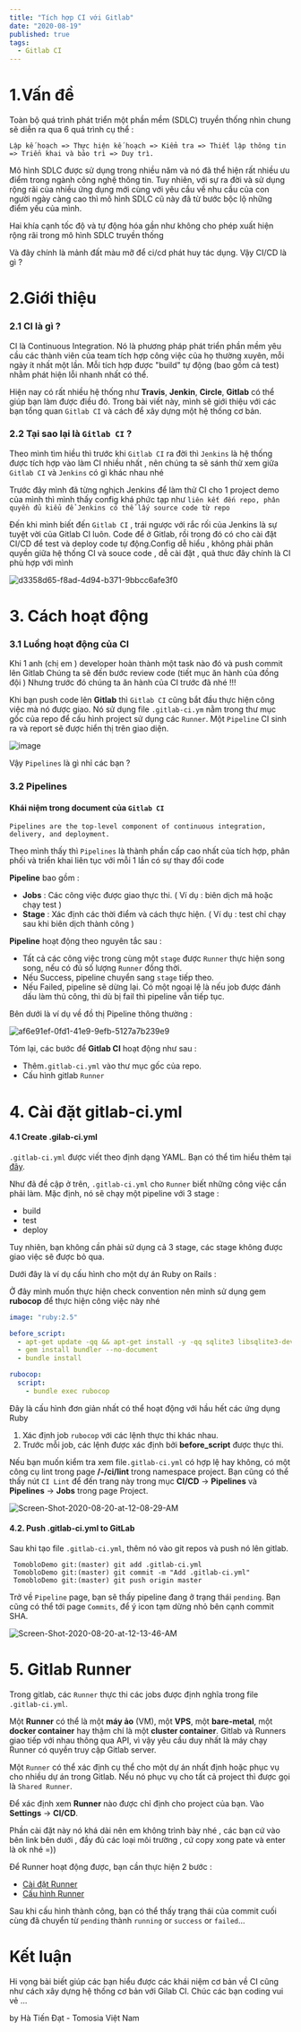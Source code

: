 ```yaml
---
title: "Tích hợp CI với Gitlab"
date: "2020-08-19"
published: true
tags:
  - Gitlab CI
---
```


# 1.Vấn đề
Toàn bộ quá trình phát triển một phần mềm (SDLC) truyền thống nhìn chung sẽ diễn ra qua 6 quá trình cụ thể :
```
Lập kế hoạch => Thực hiện kế hoạch => Kiểm tra => Thiết lập thông tin => Triển khai và bảo trì => Duy trì. 
```
Mô hình SDLC được sử dụng trong nhiều năm và nó đã thể hiện rất nhiều ưu điểm trong ngành công nghệ thông tin. Tuy nhiên, với sự ra đời và sử dụng rộng rãi của nhiều ứng dụng mới cùng với yêu cầu về nhu cầu của con người ngày càng cao thì mô hình SDLC cũ này đã từ bước bộc lộ những điểm yếu của mình.

Hai khía cạnh tốc độ và tự động hóa gần như không cho phép xuất hiện rộng rãi trong mô hình SDLC truyền thống

Và đây chính là mảnh đất màu mỡ để ci/cd phát huy tác dụng. Vậy CI/CD là gì ?

# 2.Giới thiệu
### 2.1 CI là gì ?
CI là Continuous Integration. Nó là phương pháp phát triển phần mềm yêu cầu các thành viên của team tích hợp công việc của họ thường xuyên, mỗi ngày ít nhất một lần. Mỗi tích hợp được "build" tự động (bao gồm cả test) nhằm phát hiện lỗi nhanh nhất có thể.

Hiện nay có rất nhiều hệ thống như  **Travis**,  **Jenkin**,  **Circle**,  **Gitlab**  có thể giúp bạn làm được điều đó. Trong bài viết này, mình sẽ giới thiệu với các bạn tổng quan  `Gitlab CI`  và cách để xây dựng một hệ thống cơ bản.

### 2.2 Tại sao lại là `Gitlab CI` ?

Theo mình tìm hiều thì trước khi `Gitlab CI` ra đời thì `Jenkins`  là hệ thống được tích hợp vào làm CI nhiều nhất , nên chúng ta sẽ sánh thử xem giữa `Gitlab CI` và `Jenkins`  có gì khác nhau nhé

Trước đây mình đã từng nghịch Jenkins để làm thử CI cho 1 project demo của mình thì mình thấy config khá phức tạp như `liên kết đến repo, phân quyền đủ kiểu để Jenkins có thể lấy source code từ repo` 

Đến khi mình biết đến `Gitlab CI` , trái ngược với rắc rối của Jenkins là sự tuyệt vời của Gitlab CI luôn. Code để ở Gitlab, rồi trong đó có cho cài đặt CI/CD để test và deploy code tự động.Config dễ hiểu , không phải phân quyền giữa hệ thống CI và souce code , dễ cài đặt , quả thưc đây chính là CI phù hợp với mình

![d3358d65-f8ad-4d94-b371-9bbcc6afe3f0](https://i.ibb.co/bKzg2gf/d3358d65-f8ad-4d94-b371-9bbcc6afe3f0.png)


# 3.	Cách hoạt động

### 3.1 Luồng hoạt động của CI
Khi 1 anh (chị em ) developer hoàn thành một task nào đó và push commit lên Gitlab 
Chúng ta sẽ đến bước review code (tiết mục ăn hành của đồng đội )
Nhưng trước đó chúng ta ăn hành của CI trước đã nhé !!!

Khi bạn push code lên  **Gitlab** thì `Gitlab CI`  cũng bắt đầu thực hiện công việc mà nó được giao. Nó sử dụng file  `.gitlab-ci.ym`  nằm trong thư mục gốc của repo để cấu hình project sử dụng các  `Runner`. Một  `Pipeline`  CI sinh ra và report sẽ được hiển thị trên giao diện.

![image](https://i.ibb.co/zX5cPtH/image.png)

Vậy `Pipelines` là gì nhỉ các bạn ?
###  3.2  Pipelines
#### Khái niệm trong document của `Gitlab CI`
```none
Pipelines are the top-level component of continuous integration, delivery, and deployment.
```
Theo mình thấy thì `Pipelines` là thành phần cấp cao nhất của tích hợp, phân phối và triển khai liên tục với mỗi 1 lần có sự thay đổi code

**Pipeline**  bao gồm :

-   **Jobs**  : Các công việc được giao thực thi. ( Ví dụ : biên dịch mã hoặc chạy test )
-   **Stage**  : Xác định các thời điểm và cách thực hiện. ( Ví dụ : test chỉ chạy sau khi biên dịch thành công )

**Pipeline**  hoạt động theo nguyên tắc sau :

-   Tất cả các công việc trong cùng một  `stage`  được  `Runner`  thực hiện song song, nếu có đủ số lượng  `Runner`  đồng thời.
-   Nếu Success, pipeline chuyển sang  `stage`  tiếp theo.
-   Nếu Failed, pipeline sẽ dừng lại. Có một ngoại lệ là nếu job được đánh dấu làm thủ công, thì dù bị fail thì pipeline vẫn tiếp tục.

Bên dưới là ví dụ về đồ thị Pipeline thông thường :

![af6e91ef-0fd1-41e9-9efb-5127a7b239e9](https://i.ibb.co/pb91rdh/af6e91ef-0fd1-41e9-9efb-5127a7b239e9.png)

Tóm lại, các bước để  **Gitlab CI**  hoạt động như sau :

-   Thêm`.gitlab-ci.yml`  vào thư mục gốc của repo.
-   Cấu hình gitlab  `Runner`
# 4. Cài đặt gitlab-ci.yml

#### 4.1 Create .gilab-ci.yml

`.gitlab-ci.yml`  được viết theo định dạng YAML. Bạn có thể tìm hiểu thêm tại  [đây](https://yaml.org/).

Như đã đề cập ở trên,  `.gitlab-ci.yml`  cho  `Runner`  biết những công việc cần phải làm. Mặc định, nó sẽ chạy một pipeline với 3 stage :

-   build
-   test
-   deploy

Tuy nhiên, bạn không cần phải sử dụng cả 3 stage, các stage không được giao việc sẽ được bỏ qua.

Dưới đây là ví dụ cấu hình cho một dự án Ruby on Rails :

Ở đây mình muốn thực hiện check convention nên mình sử dụng gem **rubocop** để thực hiện công việc này nhé
```yaml
image: "ruby:2.5"

before_script:
  - apt-get update -qq && apt-get install -y -qq sqlite3 libsqlite3-dev nodejs
  - gem install bundler --no-document
  - bundle install

rubocop:
  script:
    - bundle exec rubocop
```
Đây là cấu hình đơn giản nhất có thể hoạt động với hầu hết các ứng dụng Ruby

1.  Xác định  job  `rubocop`  với các lệnh thực thi khác nhau.
2.  Trước mỗi job, các lệnh được xác định bởi  **before_script**  được thực thi.

Nếu bạn muốn kiểm tra xem file`.gitlab-ci.yml`  có hợp lệ hay không, có một công cụ lint trong page  **/-/ci/lint**  trong namespace project. Bạn cũng có thể thấy nút  `CI Lint`  để đến trang này trong mục  **CI/CD**  ->  **Pipelines**  và  **Pipelines**  ->  **Jobs**  trong page Project.

![Screen-Shot-2020-08-20-at-12-08-29-AM](https://i.ibb.co/1KNrCDd/Screen-Shot-2020-08-20-at-12-08-29-AM.png)
#### 4.2. Push .gitlab-ci.yml to GitLab

Sau khi tạo file  `.gitlab-ci.yml`, thêm nó vào git repos và push nó lên gitlab.

```none
 TomobloDemo git:(master) git add .gitlab-ci.yml
 TomobloDemo git:(master) git commit -m "Add .gitlab-ci.yml"
 TomobloDemo git:(master) git push origin master
```

Trở về  `Pipeline`  page, bạn sẽ thấy pipeline đang ở trạng thái  `pending`. Bạn cũng có thể tới page  `Commits`, để ý icon tạm dừng nhỏ bên cạnh commit SHA.

![Screen-Shot-2020-08-20-at-12-13-46-AM](https://i.ibb.co/99CBvrJ/Screen-Shot-2020-08-20-at-12-13-46-AM.png)
# 5. Gitlab Runner

Trong gitlab, các  `Runner`  thực thi các jobs được định nghĩa trong file  `.gitlab-ci.yml`.

Một  **Runner**  có thể là một  **máy ảo**  (VM), một  **VPS**, một  **bare-metal**, một  **docker container**  hay thậm chí là một  **cluster container**. Gitlab và Runners giao tiếp với nhau thông qua API, vì vậy yêu cầu duy nhất là máy chạy Runner có quyền truy cập Gitlab server.

Một  `Runner`  có thể xác định cụ thể cho một dự án nhất định hoặc phục vụ cho nhiều dự án trong Gitlab. Nếu nó phục vụ cho tất cả project thì được gọi là  `Shared Runner`.

Để xác định xem  **Runner**  nào được chỉ định cho project của bạn. Vào  **Settings**  ->  **CI/CD**.

Phần cài đặt này nó khá dài nên em không trình bày nhé , các bạn cứ vào bên link bên dưới , đầy đủ các loại môi trường , cứ copy xong pate và enter là ok nhé =))

Để Runner hoạt động được, bạn cần thực hiện 2 bước :

-   [Cài đặt Runner](https://docs.gitlab.com/runner/install/)
-   [Cấu hình Runner](https://docs.gitlab.com/ee/ci/runners/README.html#registering-a-specific-runner)

Sau khi cấu hình thành công, bạn có thể thấy trạng thái của commit cuối cùng đã chuyển từ `pending` thành `running` or `success` or `failed`...

# Kết luận

Hi vọng bài biết giúp các bạn hiểu được các khái niệm cơ bản về CI cũng như cách xây dựng hệ thống cơ bản với Gilab CI. Chúc các bạn coding vui vẻ ...

by Hà Tiến Đạt - Tomosia Việt Nam